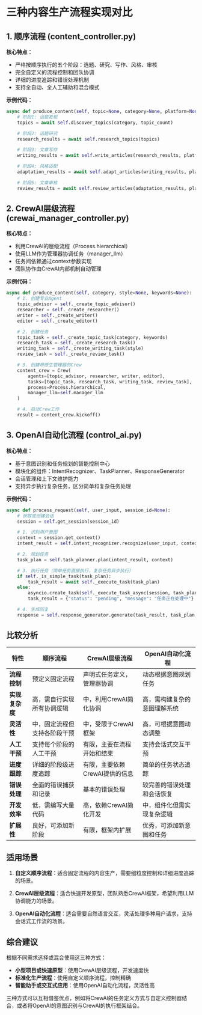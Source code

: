 
# 三种内容生产流程实现对比

## 1. 顺序流程 (content_controller.py)

**核心特点：**
- 严格按顺序执行的五个阶段：选题、研究、写作、风格、审核
- 完全自定义的流程控制和团队协调
- 详细的进度追踪和错误处理机制
- 支持全自动、全人工辅助和混合模式

**示例代码：**
```python
async def produce_content(self, topic=None, category=None, platform=None):
    # 阶段1: 话题发现
    topics = await self.discover_topics(category, topic_count)

    # 阶段2: 话题研究
    research_results = await self.research_topics(topics)

    # 阶段3: 文章写作
    writing_results = await self.write_articles(research_results, platform)

    # 阶段4: 风格适配
    adaptation_results = await self.adapt_articles(writing_results, platform)

    # 阶段5: 文章审核
    review_results = await self.review_articles(adaptation_results, platform)
```

## 2. CrewAI层级流程 (crewai_manager_controller.py)

**核心特点：**
- 利用CrewAI的层级流程（Process.hierarchical）
- 使用LLM作为管理器协调任务（manager_llm）
- 任务间依赖通过context参数实现
- 团队协作由CrewAI内部机制自动管理

**示例代码：**
```python
async def produce_content(self, category, style=None, keywords=None):
    # 1. 创建专业Agent
    topic_advisor = self._create_topic_advisor()
    researcher = self._create_researcher()
    writer = self._create_writer()
    editor = self._create_editor()

    # 2. 创建任务
    topic_task = self._create_topic_task(category, keywords)
    research_task = self._create_research_task()
    writing_task = self._create_writing_task(style)
    review_task = self._create_review_task()

    # 3. 创建带原生管理器的Crew
    content_crew = Crew(
        agents=[topic_advisor, researcher, writer, editor],
        tasks=[topic_task, research_task, writing_task, review_task],
        process=Process.hierarchical,
        manager_llm=self.manager_llm
    )

    # 4. 启动Crew工作
    result = content_crew.kickoff()
```

## 3. OpenAI自动化流程 (control_ai.py)

**核心特点：**
- 基于意图识别和任务规划的智能控制中心
- 模块化的组件：IntentRecognizer、TaskPlanner、ResponseGenerator
- 会话管理和上下文维护能力
- 支持异步执行复杂任务，区分简单和复杂任务处理

**示例代码：**
```python
async def process_request(self, user_input, session_id=None):
    # 获取或创建会话
    session = self.get_session(session_id)

    # 1. 识别用户意图
    context = session.get_context()
    intent_result = self.intent_recognizer.recognize(user_input, context)

    # 2. 规划任务
    task_plan = self.task_planner.plan(intent_result, context)

    # 3. 执行任务（简单任务直接执行，复杂任务异步执行）
    if self._is_simple_task(task_plan):
        task_result = await self._execute_task(task_plan)
    else:
        asyncio.create_task(self._execute_task_async(session, task_plan))
        task_result = {"status": "pending", "message": "任务正在处理中"}

    # 4. 生成回复
    response = self.response_generator.generate(task_result, task_plan, user_input)
```

## 比较分析

| 特性 | 顺序流程 | CrewAI层级流程 | OpenAI自动化流程 |
|------|--------------|--------------|---------------|
| **流程控制** | 预定义固定流程 | 声明式任务定义，管理器协调 | 动态根据意图规划任务 |
| **实现复杂度** | 高，需自行实现所有协调逻辑 | 中，利用CrewAI简化协调 | 高，需构建复杂的意图理解系统 |
| **灵活性** | 中，固定流程但支持各阶段干预 | 中，受限于CrewAI框架 | 高，可根据意图动态调整 |
| **人工干预** | 支持每个阶段的人工干预 | 有限，主要在流程开始和结束 | 支持会话式交互干预 |
| **进度跟踪** | 详细的阶段级进度追踪 | 有限，主要依赖CrewAI提供的信息 | 简单的任务状态追踪 |
| **错误处理** | 全面的错误捕获和记录 | 基本的错误处理 | 较完善的错误处理和会话恢复 |
| **开发效率** | 低，需编写大量代码 | 高，依赖CrewAI简化开发 | 中，组件化但需实现复杂逻辑 |
| **扩展性** | 良好，可添加新阶段 | 有限，框架内扩展 | 优秀，可添加新意图和任务 |

## 适用场景

1. **自定义顺序流程**：适合固定流程的内容生产，需要细粒度控制和详细进度追踪的场景。

2. **CrewAI层级流程**：适合快速开发原型，团队熟悉CrewAI框架，希望利用LLM协调能力的场景。

3. **OpenAI自动化流程**：适合需要自然语言交互，灵活处理多种用户请求，支持会话式工作流的场景。

## 综合建议

根据不同需求选择或混合使用这三种方式：

- **小型项目或快速原型**：使用CrewAI层级流程，开发速度快
- **标准化生产流程**：使用自定义顺序流程，控制精确
- **智能助手或交互式应用**：使用OpenAI自动化流程，灵活性高

三种方式可以互相借鉴优点，例如将CrewAI的任务定义方式与自定义控制器结合，或者将OpenAI的意图识别与CrewAI的执行框架结合。
